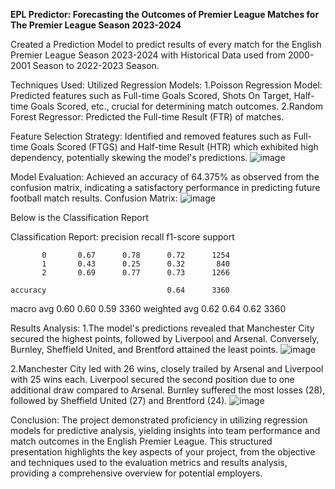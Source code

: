 **EPL Predictor: Forecasting the Outcomes of Premier League Matches for The Premier League Season 2023-2024**

Created a Prediction Model to predict results of every match for the English Premier League Season 2023-2024 with Historical Data used from 2000-2001 Season to 2022-2023 Season.

Techniques Used:
Utilized Regression Models:
1.Poisson Regression Model: Predicted features such as Full-time Goals Scored, Shots On Target, Half-time Goals Scored, etc., crucial for determining match outcomes.
2.Random Forest Regressor: Predicted the Full-time Result (FTR) of matches.

Feature Selection Strategy:
Identified and removed features such as Full-time Goals Scored (FTGS) and Half-time Result (HTR) which exhibited high dependency, potentially skewing the model's predictions.
![image](https://github.com/sylron97/Python-Projects/assets/132649680/5bdf5ac1-f566-46bc-a05c-a2107c2f99ed)

Model Evaluation:
Achieved an accuracy of 64.375% as observed from the confusion matrix, indicating a satisfactory performance in predicting future football match results.
Confusion Matrix:
![image](https://github.com/sylron97/Python-Projects/assets/132649680/207a1544-a1a8-4e26-8608-5ac045af5d78)

Below is the Classification Report

Classification Report:
              precision    recall  f1-score   support

           0       0.67      0.78      0.72      1254
           1       0.43      0.25      0.32       840
           2       0.69      0.77      0.73      1266

    accuracy                           0.64      3360
   macro avg       0.60      0.60      0.59      3360
weighted avg       0.62      0.64      0.62      3360


Results Analysis:
1.The model's predictions revealed that Manchester City secured the highest points, followed by Liverpool and Arsenal. Conversely, Burnley, Sheffield United, and Brentford attained the least points.
![image](https://github.com/sylron97/Python-Projects/assets/132649680/e506ee0e-96a9-4425-85f1-d711f488b8f0)

2.Manchester City led with 26 wins, closely trailed by Arsenal and Liverpool with 25 wins each. Liverpool secured the second position due to one additional draw compared to Arsenal.
Burnley suffered the most losses (28), followed by Sheffield United (27) and Brentford (24).
![image](https://github.com/sylron97/Python-Projects/assets/132649680/29452e9a-ab84-48e0-a1b2-29dd9f076e90)

Conclusion:
The project demonstrated proficiency in utilizing regression models for predictive analysis, yielding insights into team performance and match outcomes in the English Premier League.
This structured presentation highlights the key aspects of your project, from the objective and techniques used to the evaluation metrics and results analysis, providing a comprehensive overview for potential employers.



